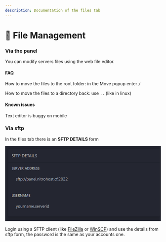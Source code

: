 ```yaml
---
description: Documentation of the files tab
---
```


# 📂 File Management

### Via the panel

You can modify servers files using the web file editor.

#### FAQ

How to move the files to the root folder: in the Move popup enter `/`

How to move the files to a directory back: use `..` (like in linux)

#### Known issues

Text editor is buggy on mobile



### Via sftp

In the files tab there is an **SFTP DETAILS** form

![Example SFTP DETAILS form](../../.gitbook/assets/image.png)

Login using a SFTP client (like [FileZilla](https://filezilla-project.org/) or [WinSCP](https://winscp.net/eng/download.php)) and use the details from sftp form, the password is the same as your accounts one.
